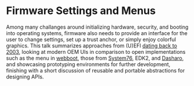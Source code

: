 # Firmware Settings and Menus

Among many challanges around initializing hardware, security, and booting into
operating systems, firmware also needs to provide an interface for the user to
change settings, set up a trust anchor, or simply enjoy colorful graphics.
This talk summarizes approaches from (U)EFI [dating back to 2003](
https://www.intel.com/content/dam/www/public/us/en/documents/reference-guides/efi-human-interface-infrastructure-specification-v09.pdf),
looking at modern OEM UIs in comparison to open implementations such as the menu
in [webboot](https://github.com/u-root/webboot), those from [System76](
https://github.com/system76/firmware-setup), EDK2, and [Dasharo](
https://github.com/Dasharo/edk2/tree/dasharo/MdeModulePkg/Library/UefiBootManagerLib),
and showcasing prototyping environments for further development, finishing with
a short discussion of reusable and portable abstractions for designing APIs.
